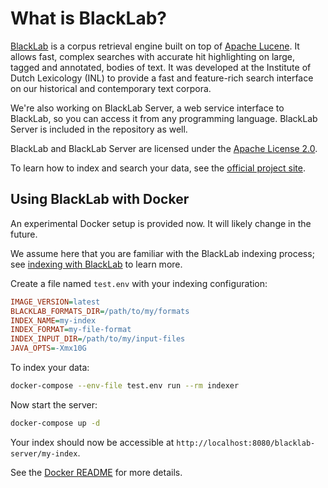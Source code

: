 # What is BlackLab?

[BlackLab](http://inl.github.io/BlackLab/) is a corpus retrieval engine built on top of [Apache Lucene](http://lucene.apache.org/). It allows fast, complex searches with accurate hit highlighting on large, tagged and annotated, bodies of text. It was developed at the Institute of Dutch Lexicology (INL) to provide a fast and feature-rich search
interface on our historical and contemporary text corpora.

We're also working on BlackLab Server, a web service interface to BlackLab, so you can access it from any programming language. BlackLab Server is included in the repository as well.

BlackLab and BlackLab Server are licensed under the [Apache License 2.0](http://www.apache.org/licenses/LICENSE-2.0).

To learn how to index and search your data, see the [official project site](http://inl.github.io/BlackLab/).

## Using BlackLab with Docker

An experimental Docker setup is provided now. It will likely change in the future.

We assume here that you are familiar with the BlackLab indexing process; see [indexing with BlackLab](https://inl.github.io/BlackLab/indexing-with-blacklab.html) to learn more.

Create a file named `test.env` with your indexing configuration:

```ini
IMAGE_VERSION=latest
BLACKLAB_FORMATS_DIR=/path/to/my/formats
INDEX_NAME=my-index
INDEX_FORMAT=my-file-format
INDEX_INPUT_DIR=/path/to/my/input-files
JAVA_OPTS=-Xmx10G
```

To index your data:

```bash
docker-compose --env-file test.env run --rm indexer
```

Now start the server:

```bash
docker-compose up -d
```

Your index should now be accessible at `http://localhost:8080/blacklab-server/my-index`.


See the [Docker README](docker/README.md) for more details.